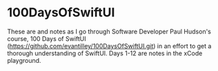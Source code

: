 # 100DaysOfSwiftUI
These are  and notes as I go through Software Developer Paul Hudson's course,
100 Days of SwiftUI (https://github.com/evantilley/100DaysOfSwiftUI.git) in an effort
to get a thorough understanding of SwiftUI.
Days 1-12 are notes in the xCode playground.

